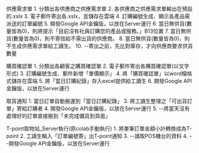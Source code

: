 供應需求單
    1. 分類出各供應商之供應需求單
    2. 各供應商之供應需求單輸出在預設的.xslx
    3. 電子郵件寄出各.xslx，並儲存在雲端
    4. 訂購編號生成、顯示各產品需派送的訂單編號
    5. 開發Google API金鑰版，以放在Server運行
    6. 當日無供貨(數量皆為0)，則將提示「目前沒有社員訂購您的產品或服務。」B13位置
    7. 當日無供貨(數量皆為0)，則不寄信給不需出貨的供應商。
    8. 當日無供貨(數量皆為0)，則不生成供應需求單給工讀生。
    10. --寄出之前，先比對庫存，才向供應商要求供貨數量

購買確認單
    1. 分類出各顧客之購買確認單
    2. 電子郵件寄出各購買確認單(以文字形式)
    3. 訂購編號生成、郵件新增「單價顯示」
    4. 將「購買確認單」以word檔格式儲存在雲端
    5. 將「當日訂購紀錄」存入excel提供給工讀生
    6. 開發Google API金鑰版，以放在Server運行

取貨通知
    1. 當日訂單自動搬運到「當日訂購紀錄」
    3. 將工讀生整理之「可出貨訂單」寄給訂購者
    4. 開發Google API金鑰版，以放在Server運行
    5. --將當天沒有處理好的訂單直接搬到「未完成備貨到頁面」

T-point取物站_Server執行(原colab手動執行)
    1. 將單筆訂單金額小計轉換成為T-point
    2. 工讀生輸入「訂單編號寄」出T-point通知
    3. --讀取POS機台的資料
    4. --開發Google API金鑰版，以放在Server運行
